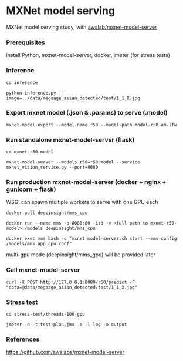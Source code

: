# MXNet model serving
MXNet model serving study, with [awslab/mxnet-model-server](https://github.com/awslabs/mxnet-model-server)

### Prerequisites

install Python, mxnet-model-server, docker, jmeter (for stress tests) 

### Inference
`cd inference`

`python inference.py --image=../data/megaage_asian_detected/test/1_1_X.jpg`

### Export mxnet model (.json & .params) to serve (.model)
`mxnet-model-export --model-name r50 --model-path model-r50-am-lfw`

### Run standalone mxnet-model-server (flask)
`cd mxnet-r50-model`

`mxnet-model-server --models r50=r50.model --service mxnet_vision_service.py --port=8080`

### Run production mxnet-model-server (docker + nginx + gunicorn + flask)
WSGI can spawn multiple workers to serve with one GPU each

`docker pull deepinsight/mms_cpu`

`docker run --name mms -p 8080:80 -itd -v <full path to mxnet-r50-model>:/models deepinsight/mms_cpu`

`docker exec mms bash -c "mxnet-model-server.sh start --mms-config /models/mms_app_cpu.conf"`

multi-gpu mode (deepinsight/mms_gpu) will be provided later

### Call mxnet-model-server
`curl -X POST http://127.0.0.1:8080/r50/predict -F "data=@data/megaage_asian_detected/test/1_1_X.jpg"`

### Stress test
`cd stress-test/threads-100-gpu`

`jmeter -n -t test-plan.jmx -e -l log -o output`

### References
https://github.com/awslabs/mxnet-model-server
